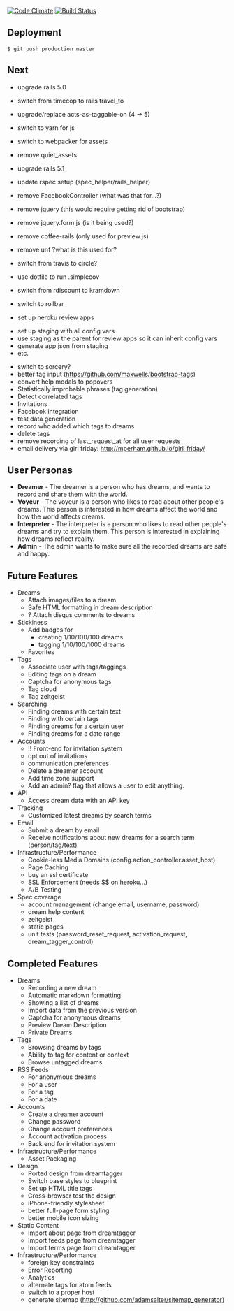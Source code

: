 [![Code Climate](https://codeclimate.com/github/subakva/niarevo.png)](https://codeclimate.com/github/subakva/niarevo)
[![Build Status](https://travis-ci.org/subakva/niarevo.png)](https://travis-ci.org/subakva/niarevo)

Deployment
----

    $ git push production master

Next
----

* upgrade rails 5.0
* switch from timecop to rails travel_to
* upgrade/replace acts-as-taggable-on (4 -> 5)
* switch to yarn for js
* switch to webpacker for assets
* remove quiet_assets
* upgrade rails 5.1
* update rspec setup (spec_helper/rails_helper)

* remove FacebookController (what was that for...?)
* remove jquery (this would require getting rid of bootstrap)
* remove jquery.form.js (is it being used?)
* remove coffee-rails (only used for preview.js)
* remove unf ?what is this used for?
* switch from travis to circle?
* use dotfile to run .simplecov
* switch from rdiscount to kramdown
* switch to rollbar

* set up heroku review apps
 - set up staging with all config vars
 - use staging as the parent for review apps so it can inherit config vars
 - generate app.json from staging
 - etc.

* switch to sorcery?
* better tag input (https://github.com/maxwells/bootstrap-tags)
* convert help modals to popovers
* Statistically improbable phrases (tag generation)
* Detect correlated tags
* Invitations
* Facebook integration
* test data generation
* record who added which tags to dreams
* delete tags
* remove recording of last_request_at for all user requests
* email delivery via girl friday: http://mperham.github.io/girl_friday/

## User Personas ##

  * __Dreamer__ - The dreamer is a person who has dreams, and wants to record and share them with the world.
  * __Voyeur__ - The voyeur is a person who likes to read about other people's dreams. This person is interested in how dreams affect the world and how the world affects dreams.
  * __Interpreter__ - The interpreter is a person who likes to read other people's dreams and try to explain them. This person is interested in explaining how dreams reflect reality.
  * __Admin__ - The admin wants to make sure all the recorded dreams are safe and happy.

## Future Features ##

  * Dreams
    * Attach images/files to a dream
    * Safe HTML formatting in dream description
    * ? Attach disqus comments to dreams
  * Stickiness
    * Add badges for
      * creating 1/10/100/100 dreams
      * tagging 1/10/100/1000 dreams
    * Favorites
  * Tags
    * Associate user with tags/taggings
    * Editing tags on a dream
    * Captcha for anonymous tags
    * Tag cloud
    * Tag zeitgeist
  * Searching
    * Finding dreams with certain text
    * Finding with certain tags
    * Finding dreams for a certain user
    * Finding dreams for a date range
  * Accounts
    * !! Front-end for invitation system
    * opt out of invitations
    * communication preferences
    * Delete a dreamer account
    * Add time zone support
    * Add an admin? flag that allows a user to edit anything.
  * API
    * Access dream data with an API key
  * Tracking
    * Customized latest dreams by search terms
  * Email
    * Submit a dream by email
    * Receive notifications about new dreams for a search term (person/tag/text)
  * Infrastructure/Performance
    * Cookie-less Media Domains (config.action_controller.asset_host)
    * Page Caching
    * buy an ssl certificate
    * SSL Enforcement (needs $$ on heroku...)
    * A/B Testing
  * Spec coverage
    * account management (change email, username, password)
    * dream help content
    * zeitgeist
    * static pages
    * unit tests (password_reset_request, activation_request, dream_tagger_control)

## Completed Features ##

  * Dreams
    * Recording a new dream
    * Automatic markdown formatting
    * Showing a list of dreams
    * Import data from the previous version
    * Captcha for anonymous dreams
    * Preview Dream Description
    * Private Dreams
  * Tags
    * Browsing dreams by tags
    * Ability to tag for content or context
    * Browse untagged dreams
  * RSS Feeds
    * For anonymous dreams
    * For a user
    * For a tag
    * For a date
  * Accounts
    * Create a dreamer account
    * Change password
    * Change account preferences
    * Account activation process
    * Back end for invitation system
  * Infrastructure/Performance
    * Asset Packaging
  * Design
    * Ported design from dreamtagger
    * Switch base styles to blueprint
    * Set up HTML title tags
    * Cross-browser test the design
    * iPhone-friendly stylesheet
    * better full-page form styling
    * better mobile icon sizing
  * Static Content
    * Import about page from dreamtagger
    * Import feeds page from dreamtagger
    * Import terms page from dreamtagger
  * Infrastructure/Performance
    * foreign key constraints
    * Error Reporting
    * Analytics
    * alternate tags for atom feeds
    * switch to a proper host
    * generate sitemap (http://github.com/adamsalter/sitemap_generator)
